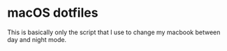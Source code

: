 # macOS dotfiles
This is basically only the script that I use to change my macbook between day and night mode.
